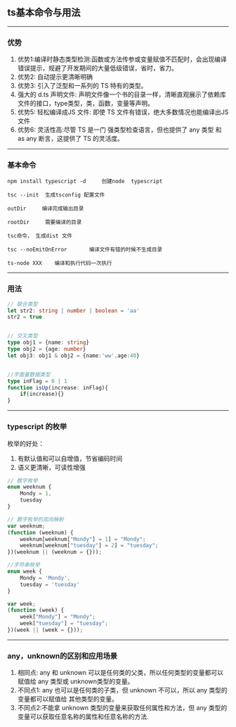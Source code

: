 ## ts基本命令与用法



------



### 优势

1. 优势1:编译时静态类型检测:函数或方法传参或变量赋值不匹配时，会出现编译错误提示，规避了开发期间的大量低级错误，省时，省力。
2. 优势2: 自动提示更清晰明确
3. 优势3: 引入了泛型和一系列的 TS 特有的类型。
4. 强大的 d.ts 声明文件: 声明文件像一个书的目录一样，清晰直观展示了依赖库文件的接口，type类型，类，函数，变量等声明。
5. 优势5: 轻松编译成JS 文件: 即使 TS 文件有错误，绝大多数情况也能编译出JS 文件
6. 优势6: 灵活性高:尽管 TS 是一门 强类型检查语言，但也提供了 any 类型 和 as any 断言，这提供了 TS 的灵活度。





------



### 基本命令

```shell
npm install typescript -d     创建node  typescript

tsc --init  生成tsconfig 配置文件

outDir     编译完成输出目录

rootDir     需要编译的目录

tsc命令， 生成dist 文件

tsc --noEmitOnError       编译文件有错的时候不生成目录

ts-node XXX    编译和执行代码一次执行

```





------



### 用法

```ts
// 联合类型
let str2: string | number | boolean = 'aa'
str2 = true


// 交叉类型
type obj1 = {name: string}
type obj2 = {age: number}
let obj3: obj1 & obj2 = {name:'ww',age:40}


//字面量数据类型
type inFlag = 0 | 1
function isUp(increase: inFlag){
	if(increase){}
}
```





------



### typescript 的枚举

枚举的好处：

1. 有默认值和可以自增值，节省编码时间
2. 语义更清晰，可读性增强

```ts
// 数字枚举 
enum weeknum {
	Mondy = 1,
	tuesday
}

// 数字枚举的双向映射
var weeknum;
(function (weeknum) {
    weeknum[weeknum["Mondy"] = 1] = "Mondy";
    weeknum[weeknum["tuesday"] = 2] = "tuesday";
})(weeknum || (weeknum = {}));

//字符串枚举
enum week {
	Mondy = 'Mondy',
	tuesday = 'tuesday'
}

var week;
(function (week) {
    week["Mondy"] = "Mondy";
    week["tuesday"] = "tuesday";
})(week || (week = {}));
```





------



### any，unknown的区别和应用场景

1. 相同点: any 和 unknown 可以是任何类的父类，所以任何类型的变量都可以赋值给 any 类型或 unknown类型的变量。
2. 不同点1: any 也可以是任何类的子类，但 unknown 不可以，所以 any 类型的变量都可以赋值给 其他类型的变量。
3. 不同点2:不能拿 unknown 类型的变量来获取任何属性和方法，但 any 类型的变量可以获取任意名称的属性和任意名称的方法.
